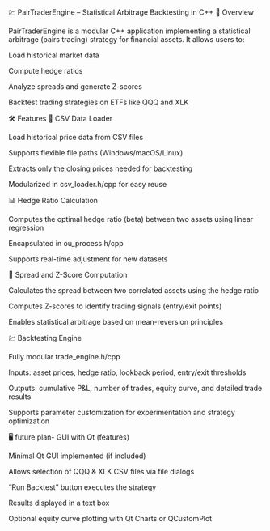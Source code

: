 💹 PairTraderEngine – Statistical Arbitrage Backtesting in C++
🔹 Overview

PairTraderEngine is a modular C++ application implementing a statistical arbitrage (pairs trading) strategy for financial assets.
It allows users to:

Load historical market data

Compute hedge ratios

Analyze spreads and generate Z-scores

Backtest trading strategies on ETFs like QQQ and XLK

🛠 Features
📄 CSV Data Loader

Load historical price data from CSV files

Supports flexible file paths (Windows/macOS/Linux)

Extracts only the closing prices needed for backtesting

Modularized in csv_loader.h/cpp for easy reuse

📊 Hedge Ratio Calculation

Computes the optimal hedge ratio (beta) between two assets using linear regression

Encapsulated in ou_process.h/cpp

Supports real-time adjustment for new datasets

🔗 Spread and Z-Score Computation

Calculates the spread between two correlated assets using the hedge ratio

Computes Z-scores to identify trading signals (entry/exit points)

Enables statistical arbitrage based on mean-reversion principles

💹 Backtesting Engine

Fully modular trade_engine.h/cpp

Inputs: asset prices, hedge ratio, lookback period, entry/exit thresholds

Outputs: cumulative P&L, number of trades, equity curve, and detailed trade results

Supports parameter customization for experimentation and strategy optimization

🖥 future plan- GUI with Qt (features)

Minimal Qt GUI implemented (if included)

Allows selection of QQQ & XLK CSV files via file dialogs

“Run Backtest” button executes the strategy

Results displayed in a text box

Optional equity curve plotting with Qt Charts or QCustomPlot
